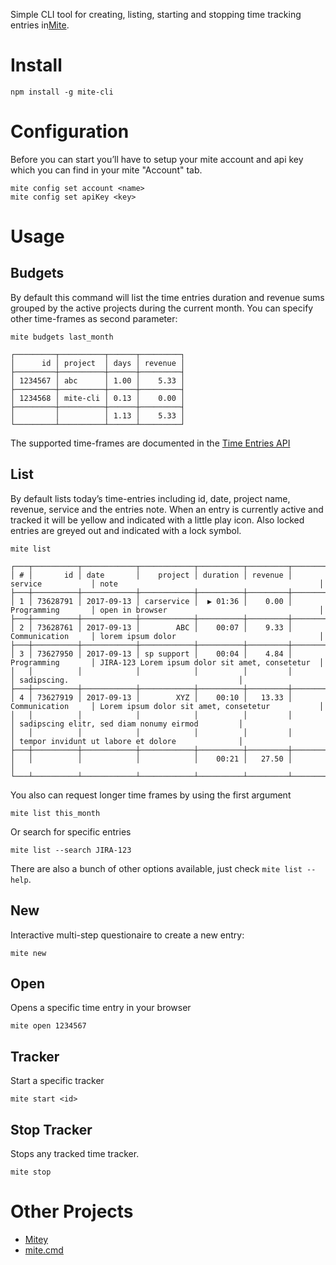 Simple CLI tool for creating, listing, starting and stopping time tracking entries in[Mite](https://mite.yo.lk).


# Install

    npm install -g mite-cli


# Configuration

Before you can start you’ll have to setup your mite account and api key which you can find in your mite "Account" tab.

    mite config set account <name>
    mite config set apiKey <key>


# Usage

## Budgets

By default this command will list the time entries duration and revenue sums grouped by the active projects during the current month. You can specify other time-frames as second parameter:

    mite budgets last_month

    ┌─────────┬──────────┬──────┬─────────┐
    │      id │ project  │ days │ revenue │
    ├─────────┼──────────┼──────┼─────────┤
    │ 1234567 │ abc      │ 1.00 │    5.33 │
    ├─────────┼──────────┼──────┼─────────┤
    │ 1234568 │ mite-cli │ 0.13 │    0.00 │
    ├─────────┼──────────┼──────┼─────────┤
    │         │          │ 1.13 │    5.33 │
    └─────────┴──────────┴──────┴─────────┘

The supported time-frames are documented in the [Time Entries API](https://mite.yo.lk/en/api/time-entries.html)

## List

By default lists today’s time-entries including id, date, project name, revenue, service and the entries note. When an entry is currently active and tracked it will be yellow and indicated with a little play icon. Also locked entries are greyed out and indicated with a lock symbol.

    mite list

    ┌───┬──────────┬────────────┬────────────┬──────────┬─────────┬───────────────────┬──────────────────────────────────────────────────┐
    │ # │       id │ date       │    project │ duration │ revenue │ service           │ note                                             │
    ├───┼──────────┼────────────┼────────────┼──────────┼─────────┼───────────────────┼──────────────────────────────────────────────────┤
    │ 1 │ 73628791 │ 2017-09-13 │ carservice │  ▶ 01:36 │    0.00 │ Programming       │ open in browser                                  │
    ├───┼──────────┼────────────┼────────────┼──────────┼─────────┼───────────────────┼──────────────────────────────────────────────────┤
    │ 2 │ 73628761 │ 2017-09-13 │        ABC │    00:07 │    9.33 │ Communication     │ lorem ipsum dolor                                │
    ├───┼──────────┼────────────┼────────────┼──────────┼─────────┼───────────────────┼──────────────────────────────────────────────────┤
    │ 3 │ 73627950 │ 2017-09-13 │ sp support │    00:04 │    4.84 │ Programming       │ JIRA-123 Lorem ipsum dolor sit amet, consetetur  │
    │   │          │            │            │          │         │                   │ sadipscing.                                      │
    ├───┼──────────┼────────────┼────────────┼──────────┼─────────┼───────────────────┼──────────────────────────────────────────────────┤
    │ 4 │ 73627919 │ 2017-09-13 │        XYZ │    00:10 │   13.33 │ Communication     │ Lorem ipsum dolor sit amet, consetetur           │
    │   │          │            │            │          │         │                   │ sadipscing elitr, sed diam nonumy eirmod         │
    │   │          │            │            │          │         │                   │ tempor invidunt ut labore et dolore              │
    ├───┼──────────┼────────────┼────────────┼──────────┼─────────┼───────────────────┴──────────────────────────────────────────────────┤
    │   │          │            │            │    00:21 │   27.50 │                                                                      │
    └───┴──────────┴────────────┴────────────┴──────────┴─────────┴──────────────────────────────────────────────────────────────────────┘

You also can request longer time frames by using the first argument

    mite list this_month

Or search for specific entries

    mite list --search JIRA-123

There are also a bunch of other options available, just check `mite list --help`.

## New

Interactive multi-step questionaire to create a new entry:

    mite new

## Open

Opens a specific time entry in your browser

    mite open 1234567

## Tracker

Start a specific tracker

    mite start <id>

## Stop Tracker

Stops any tracked time tracker.

    mite stop


# Other Projects

- [Mitey](https://github.com/lionralfs/)
- [mite.cmd](https://github.com/Overbryd/mite.cmd/tree/master)
